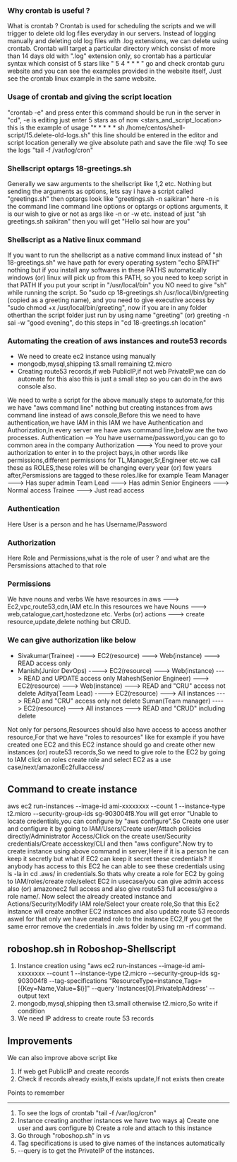 ### Why crontab is useful ?
What is crontab ? Crontab is used for scheduling the scripts and we will trigger to delete old log files everyday in our servers. Instead of logging manually and deleting old log files with .log extensions, we can delete using crontab. Crontab will target a particular directory which consist of more than 14 days old with ".log" extension only, so crontab has a particular syntax which consist of 5 stars like " 5 4 * * * " go and check crontab guru website and you can see the examples provided in the website itself, Just see the crontab linux example in the same website.

### Usage of crontab and giving the script location
"crontab -e" and press enter this command should be run in the server in "cd", -e is editing just enter 5 stars as of now <stars_and_script_location> this is the example of usage "* * * * * sh /home/centos/shell-script/15.delete-old-logs.sh" this line should be entered in the editor and script location generally we give absolute path and save the file :wq! To see the logs "tail -f /var/log/cron"  

### Shellscript optargs 18-greetings.sh
Generally we saw arguments to the shellscript like $1,$2 etc. Nothing but sending the arguments as options, lets say i have a script called "greetings.sh" then optargs look like "greetings.sh -n saikiran" here -n is the command line command line options or optargs or options arguments, it is our wish to give or not as args like -n <name> or -w <wishes> etc. instead of just "sh greetings.sh saikiran" then you will get "Hello sai how are you"

### Shellscript as a Native linux command
If you want to run the shellscript as a native command linux instead of "sh 18-greetings.sh" we have path for every operating system "echo $PATH" nothing but if you install any softwares in these PATHS automatically windows (or) linux will pick up from this PATH, so you need to keep script in that PATH If you put your script in "/usr/local/bin" you NO need to give "sh" while running the script. So "sudo cp 18-greetings.sh /usr/local/bin/greeting (copied as a greeting name), and you need to give executive access by "sudo chmod +x /usr/local/bin/greeting", now if you are in any folder otherthan the script folder just run by using name "greeting" (or) greeting -n sai -w "good evening", do this steps in "cd 18-greetings.sh location"

### Automating the creation of aws instances and route53 records
- We need to create ec2 instance using manually 
- mongodb,mysql,shipping t3.small remaining t2.micro
- Creating route53 records,if web PublicIP,if not web PrivateIP,we can do automate for this also this is just
  a small step so you can do in the aws console also.

We need to write a script for the above manually steps to automate,for this we have "aws command line" 
nothing but creating instances from aws command line instead of aws console,Before this we need to have authentication,we have IAM in this IAM we have Authentication and Authorization,In every server we have aws command line,below are the two processes.
Authentication --> You have username/password,you can go to common area in the company
Authorization ---> You need to prove your authorization to enter in to the project bays,in other words
like permissions,different permissions for TL,Manager,Sr,Engineer etc.we call these as ROLES,these roles will be changing every year (or) few years after,Persmissions are tagged to these roles.like for example
Team Manager ---> Has super admin
Team Lead ---> Has admin
Senior Engineers ---> Normal access
Trainee ---> Just read access 

### Authentication 
Here User is a person and he has Username/Password

### Authorization
Here Role and Permissions,what is the role of user ? and what are the Persmissions attached to that role

### Permissions
We have nouns and verbs
We have resources in aws ---> Ec2,vpc,route53,cdn,IAM etc.In this resources we have
                              Nouns ---> web,catalogue,cart,hostedzone etc.
                              Verbs (or) actions ---> create resource,update,delete nothing but CRUD.

### We can give authorization like below
- Sivakumar(Trainee) ----> EC2(resource) ---> Web(instance) ---> READ access only
- Manish(Junior DevOps) ----> EC2(resource) ---> Web(instance) ---> READ and UPDATE access only
Mahesh(Senior Engineer) ---> EC2(resource) ---> Web(instance) ---> READ and "CRU" access not delete
Aditya(Team Lead) ----> EC2(resource) ---> All instances ---> READ and "CRU" access only not delete
Suman(Team manager) ----> EC2(resource) ---> All instances ---> READ and "CRUD" including delete

Not only for persons,Resources should also have access to access another resource,For that we have 
"roles to resources" like for example if you have created one EC2 and this EC2 instance should go and 
create other new instances (or) route53 records,So we need to give role to the EC2 by going to IAM 
click on roles create role and select EC2 as a use case/next/amazonEc2fullaccess/

Command to create instance 
---------------------------
aws ec2 run-instances --image-id ami-xxxxxxxx --count 1 --instance-type t2.micro --security-group-ids sg-903004f8.You will get error "Unable to locate credentials,you can configure by "aws configure".So 
Create one user and configure it by going to IAM/Users/Create user/Attach policies directly/Administrator 
Access/Click on the create user/Security credentials/Create accesskey/CLI and then "aws configure".Now
try to create instance using above command in server,Here if it is a person he can keep it secretly
but what if EC2 can keep it secret these credentials? If anybody has access to this EC2 he can able to 
see these credentials using ls -la in cd .aws/ in credentials.So thats why create a role for EC2 by
going to IAM/roles/create role/select EC2 in usecase/you can give admin access also (or) amazonec2 full
access and also give route53 full access/give a role name/. Now select the already created instance
and Actions/Security/Modify IAM role/Select your create role,So that this Ec2 instance will create 
another EC2 instances and also update route 53 records aswel for that only we have created role to the 
instance EC2,If you get the same error remove the credentials in .aws folder by using rm -rf command.

roboshop.sh in Roboshop-Shellscript
------------------------------------
1. Instance creation using "aws ec2 run-instances --image-id ami-xxxxxxxx --count 1 
   --instance-type t2.micro --security-group-ids sg-903004f8 --tag-specifications 
  "ResourceType=instance,Tags=[{Key=Name,Value=$i}]" --query 'Instances[0].PrivateIpAddress'
  --output text 
2. mongodb,mysql,shipping then t3.small otherwise t2.micro,So write if condition
3. We need IP address to create route 53 records

Improvements
-------------
We can also improve above script like 
1. If web get PublicIP and create records
2. Check if records already exists,If exists update,If not exists then create

Points to remember
*******************
1. To see the logs of crontab "tail -f /var/log/cron" 
2. Instance creating another instances we have two ways
   a) Create one user and aws configure
   b) Create a role and attach to this instance
3. Go through "roboshop.sh" in vs
4. Tag specifications is used to give names of the instances automatically
5. --query is to get the PrivateIP of the instances.
